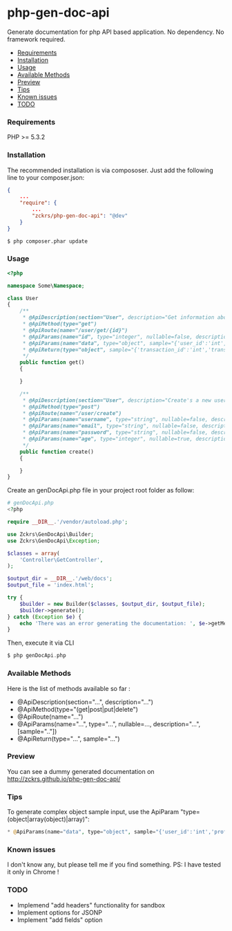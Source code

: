 php-gen-doc-api
==========

Generate documentation for php API based application. No dependency. No framework required.

* [Requirements](#requirements)
* [Installation](#installation)
* [Usage](#usage)
* [Available Methods](#methods)
* [Preview](#preview)
* [Tips](#tips)
* [Known issues](#known-issues)
* [TODO](#todo)

### <a id="requirements"></a>Requirements

PHP >= 5.3.2

### <a id="installation"></a>Installation

The recommended installation is via compososer. Just add the following line to your composer.json:

```json
{
    ...
    "require": {
        ...
        "zckrs/php-gen-doc-api": "@dev"
    }
}
```

```bash
$ php composer.phar update
```
### <a id="usage"></a>Usage

```php
<?php

namespace Some\Namespace;

class User
{
    /**
     * @ApiDescription(section="User", description="Get information about user")
     * @ApiMethod(type="get")
     * @ApiRoute(name="/user/get/{id}")
     * @ApiParams(name="id", type="integer", nullable=false, description="User id")
     * @ApiParams(name="data", type="object", sample="{'user_id':'int','user_name':'string','profile':{'email':'string','age':'integer'}}")
     * @ApiReturn(type="object", sample="{'transaction_id':'int','transaction_status':'string'}")
     */
    public function get()
    {

    }

    /**
     * @ApiDescription(section="User", description="Create's a new user")
     * @ApiMethod(type="post")
     * @ApiRoute(name="/user/create")
     * @ApiParams(name="username", type="string", nullable=false, description="Username")
     * @ApiParams(name="email", type="string", nullable=false, description="Email")
     * @ApiParams(name="password", type="string", nullable=false, description="Password")
     * @ApiParams(name="age", type="integer", nullable=true, description="Age")
     */
    public function create()
    {

    }
}
```

Create an genDocApi.php file in your project root folder as follow:


```php
# genDocApi.php
<?php

require __DIR__.'/vendor/autoload.php';

use Zckrs\GenDocApi\Builder;
use Zckrs\GenDocApi\Exception;

$classes = array(
    'Controller\GetController',
);

$output_dir = __DIR__.'/web/docs';
$output_file = 'index.html';

try {
    $builder = new Builder($classes, $output_dir, $output_file);
    $builder->generate();
} catch (Exception $e) {
    echo 'There was an error generating the documentation: ', $e->getMessage();
}

```

Then, execute it via CLI

```php
$ php genDocApi.php
```

### <a id="methods"></a>Available Methods

Here is the list of methods available so far :

* @ApiDescription(section="...", description="...")
* @ApiMethod(type="(get|post|put|delete")
* @ApiRoute(name="...")
* @ApiParams(name="...", type="...", nullable=..., description="...", [sample=".."])
* @ApiReturn(type="...", sample="...")

### <a id="preview"></a>Preview

You can see a dummy generated documentation on http://zckrs.github.io/php-gen-doc-api/

### <a id="tips"></a>Tips

To generate complex object sample input, use the ApiParam "type=(object|array(object)|array)":

```php
* @ApiParams(name="data", type="object", sample="{'user_id':'int','profile':{'email':'string','age':'integer'}}")
```

### <a id="knownissues"></a>Known issues

I don't know any, but please tell me if you find something. PS: I have tested it only in Chrome !

### <a id="todo"></a>TODO

* Implemend "add headers" functionality for sandbox
* Implement options for JSONP
* Implement "add fields" option

